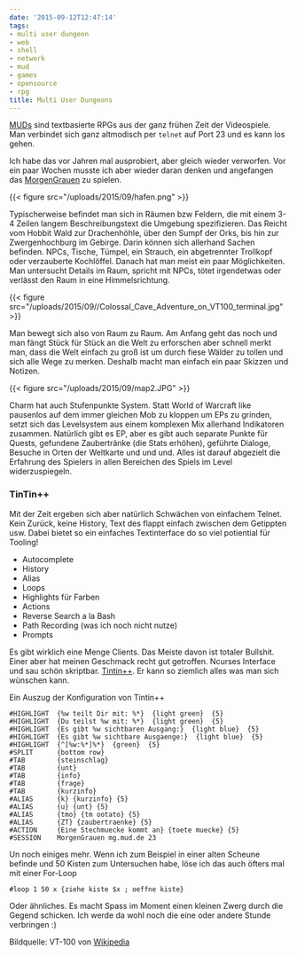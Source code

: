 ```yaml
---
date: '2015-09-12T12:47:14'
tags:
- multi user dungeon
- web
- shell
- network
- mud
- games
- opensource
- rpg
title: Multi User Dungeons
---
```


[MUDs](https://de.wikipedia.org/wiki/Multi_User_Dungeon) sind textbasierte RPGs
aus der ganz frühen Zeit der Videospiele.  Man verbindet sich ganz altmodisch
per `telnet` auf Port 23 und es kann los gehen.

Ich habe das vor Jahren mal ausprobiert, aber gleich wieder verworfen. Vor ein
paar Wochen musste ich aber wieder daran denken und angefangen das
[MorgenGrauen](http://mg.mud.de) zu spielen.

{{< figure src="/uploads/2015/09/hafen.png" >}}

Typischerweise befindet man sich in Räumen bzw Feldern, die mit einem 3-4 Zeilen
langem Beschreibungstext die Umgebung spezifizieren. Das Reicht vom Hobbit Wald
zur Drachenhöhle, über den Sumpf der Orks, bis hin zur Zwergenhochburg im
Gebirge. Darin können sich allerhand Sachen befinden. NPCs, Tische, Tümpel, ein
Strauch, ein abgetrennter Trollkopf oder verzauberte Kochlöffel. Danach hat man meist ein paar
Möglichkeiten. Man untersucht Details im Raum, spricht mit NPCs, tötet
irgendetwas oder verlässt den Raum in eine Himmelsrichtung.

{{< figure src="/uploads/2015/09//Colossal_Cave_Adventure_on_VT100_terminal.jpg" >}}

Man bewegt sich also von Raum zu Raum. Am Anfang geht das noch und man fängt
Stück für Stück an die Welt zu erforschen aber schnell merkt man, dass die Welt
einfach zu groß ist um durch fiese Wälder zu tollen und sich alle Wege zu
merken. Deshalb macht man einfach ein paar Skizzen und Notizen.

{{< figure src="/uploads/2015/09/map2.JPG" >}}

Charm hat auch Stufenpunkte System. Statt World of Warcraft like pausenlos auf
dem immer gleichen Mob zu kloppen um EPs zu grinden, setzt sich das Levelsystem
aus einem komplexen Mix allerhand Indikatoren zusammen. Natürlich gibt es EP,
aber es gibt auch separate Punkte für Quests, gefundene Zaubertränke (die Stats
erhöhen), geführte Dialoge, Besuche in Orten der Weltkarte und und und.
Alles ist darauf abgezielt die Erfahrung des Spielers in allen Bereichen des
Spiels im Level widerzuspiegeln.

### TinTin++

Mit der Zeit ergeben sich aber natürlich Schwächen von einfachem Telnet. Kein
Zurück, keine History, Text des flappt einfach zwischen dem Getippten usw.
Dabei bietet so ein einfaches Textinterface do so viel potiential für Tooling!

* Autocomplete
* History
* Alias
* Loops
* Highlights für Farben
* Actions
* Reverse Search a la Bash
* Path Recording (was ich noch nicht nutze)
* Prompts

Es gibt wirklich eine Menge Clients. Das Meiste davon ist totaler Bullshit.
Einer aber hat meinen Geschmack recht gut getroffen. Ncurses Interface und sau
schön skriptbar. [Tintin++](http://tintin.sourceforge.net). Er kann so ziemlich
alles was man sich wünschen kann.

Ein Auszug der Konfiguration von Tintin++

```
#HIGHLIGHT  {%w teilt Dir mit: %*}  {light green}  {5}
#HIGHLIGHT  {Du teilst %w mit: %*}  {light green}  {5}
#HIGHLIGHT  {Es gibt %w sichtbaren Ausgang:}  {light blue}  {5}
#HIGHLIGHT  {Es gibt %w sichtbare Ausgaenge:}  {light blue}  {5}
#HIGHLIGHT  {^[%w:%*]%*}  {green}  {5}
#SPLIT      {bottom row}
#TAB        {steinschlag}
#TAB        {unt}
#TAB        {info}
#TAB        {frage}
#TAB        {kurzinfo}
#ALIAS      {k} {kurzinfo} {5}
#ALIAS      {u} {unt} {5}
#ALIAS      {tmo} {tm ootato} {5}
#ALIAS      {ZT} {zaubertraenke} {5}
#ACTION     {Eine Stechmuecke kommt an} {toete muecke} {5}
#SESSION    MorgenGrauen mg.mud.de 23
```

Un noch einiges mehr. Wenn ich zum Beispiel in einer alten Scheune befinde und
50 Kisten zum Untersuchen habe, löse ich das auch öfters mal mit einer For-Loop

    #loop 1 50 x {ziehe kiste $x ; oeffne kiste}

Oder ähnliches. Es macht Spass im Moment einen kleinen Zwerg durch die Gegend
schicken. Ich werde da wohl noch die eine oder andere Stunde verbringen :)

Bildquelle: VT-100 von
[Wikipedia](https://de.wikipedia.org/wiki/Datei:Colossal_Cave_Adventure_on_VT100_terminal.jpg)